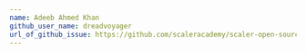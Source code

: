 ```yaml
---
name: Adeeb Ahmed Khan
github_user_name: dreadvoyager
url_of_github_issue: https://github.com/scaleracademy/scaler-open-source-september-challenge/issues/253
---
```

